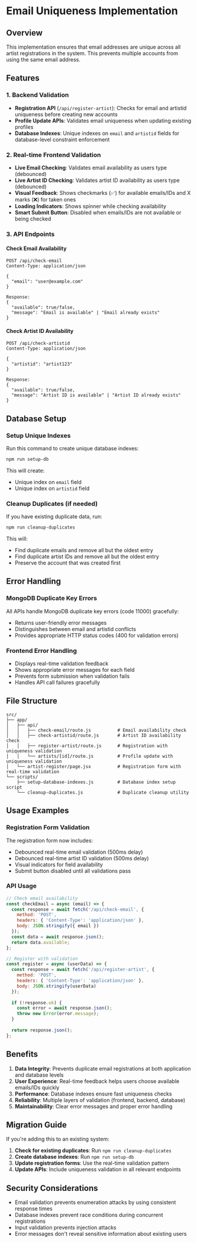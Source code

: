 # Email Uniqueness Implementation

## Overview
This implementation ensures that email addresses are unique across all artist registrations in the system. This prevents multiple accounts from using the same email address.

## Features

### 1. Backend Validation
- **Registration API** (`/api/register-artist`): Checks for email and artistid uniqueness before creating new accounts
- **Profile Update APIs**: Validates email uniqueness when updating existing profiles
- **Database Indexes**: Unique indexes on `email` and `artistid` fields for database-level constraint enforcement

### 2. Real-time Frontend Validation
- **Live Email Checking**: Validates email availability as users type (debounced)
- **Live Artist ID Checking**: Validates artist ID availability as users type (debounced)
- **Visual Feedback**: Shows checkmarks (✅) for available emails/IDs and X marks (❌) for taken ones
- **Loading Indicators**: Shows spinner while checking availability
- **Smart Submit Button**: Disabled when emails/IDs are not available or being checked

### 3. API Endpoints

#### Check Email Availability
```
POST /api/check-email
Content-Type: application/json

{
  "email": "user@example.com"
}

Response:
{
  "available": true/false,
  "message": "Email is available" | "Email already exists"
}
```

#### Check Artist ID Availability
```
POST /api/check-artistid
Content-Type: application/json

{
  "artistid": "artist123"
}

Response:
{
  "available": true/false,
  "message": "Artist ID is available" | "Artist ID already exists"
}
```

## Database Setup

### Setup Unique Indexes
Run this command to create unique database indexes:
```bash
npm run setup-db
```

This will create:
- Unique index on `email` field
- Unique index on `artistid` field

### Cleanup Duplicates (if needed)
If you have existing duplicate data, run:
```bash
npm run cleanup-duplicates
```

This will:
- Find duplicate emails and remove all but the oldest entry
- Find duplicate artist IDs and remove all but the oldest entry
- Preserve the account that was created first

## Error Handling

### MongoDB Duplicate Key Errors
All APIs handle MongoDB duplicate key errors (code 11000) gracefully:
- Returns user-friendly error messages
- Distinguishes between email and artistid conflicts
- Provides appropriate HTTP status codes (400 for validation errors)

### Frontend Error Handling
- Displays real-time validation feedback
- Shows appropriate error messages for each field
- Prevents form submission when validation fails
- Handles API call failures gracefully

## File Structure

```
src/
├── app/
│   ├── api/
│   │   ├── check-email/route.js          # Email availability check
│   │   ├── check-artistid/route.js       # Artist ID availability check
│   │   ├── register-artist/route.js      # Registration with uniqueness validation
│   │   └── artists/[id]/route.js         # Profile update with uniqueness validation
│   └── artist-register/page.jsx          # Registration form with real-time validation
└── scripts/
    ├── setup-database-indexes.js         # Database index setup script
    └── cleanup-duplicates.js             # Duplicate cleanup utility
```

## Usage Examples

### Registration Form Validation
The registration form now includes:
- Debounced real-time email validation (500ms delay)
- Debounced real-time artist ID validation (500ms delay)
- Visual indicators for field availability
- Submit button disabled until all validations pass

### API Usage
```javascript
// Check email availability
const checkEmail = async (email) => {
  const response = await fetch('/api/check-email', {
    method: 'POST',
    headers: { 'Content-Type': 'application/json' },
    body: JSON.stringify({ email })
  });
  const data = await response.json();
  return data.available;
};

// Register with validation
const register = async (userData) => {
  const response = await fetch('/api/register-artist', {
    method: 'POST',
    headers: { 'Content-Type': 'application/json' },
    body: JSON.stringify(userData)
  });
  
  if (!response.ok) {
    const error = await response.json();
    throw new Error(error.message);
  }
  
  return response.json();
};
```

## Benefits

1. **Data Integrity**: Prevents duplicate email registrations at both application and database levels
2. **User Experience**: Real-time feedback helps users choose available emails/IDs quickly
3. **Performance**: Database indexes ensure fast uniqueness checks
4. **Reliability**: Multiple layers of validation (frontend, backend, database)
5. **Maintainability**: Clear error messages and proper error handling

## Migration Guide

If you're adding this to an existing system:

1. **Check for existing duplicates**: Run `npm run cleanup-duplicates`
2. **Create database indexes**: Run `npm run setup-db`
3. **Update registration forms**: Use the real-time validation pattern
4. **Update APIs**: Include uniqueness validation in all relevant endpoints

## Security Considerations

- Email validation prevents enumeration attacks by using consistent response times
- Database indexes prevent race conditions during concurrent registrations
- Input validation prevents injection attacks
- Error messages don't reveal sensitive information about existing users
